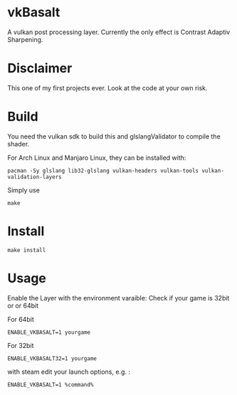# vkBasalt

A vulkan post processing layer. Currently the only effect is Contrast Adaptiv Sharpening.

# Disclaimer

This one of my first projects ever. Look at the code at your own risk.

# Build
You need the vulkan sdk to build this and glslangValidator to compile the shader.

For Arch Linux and Manjaro Linux, they can be installed with:

```
pacman -Sy glslang lib32-glslang vulkan-headers vulkan-tools vulkan-validation-layers
```

Simply use
```
make
```
# Install

```
make install
```
# Usage

Enable the Layer with the environment varaible:
Check if your game is 32bit or or 64bit

For 64bit
```
ENABLE_VKBASALT=1 yourgame
```

For 32bit
```
ENABLE_VKBASALT32=1 yourgame
```

with steam edit your launch options, e.g. :

```
ENABLE_VKBASALT=1 %command% 
```

